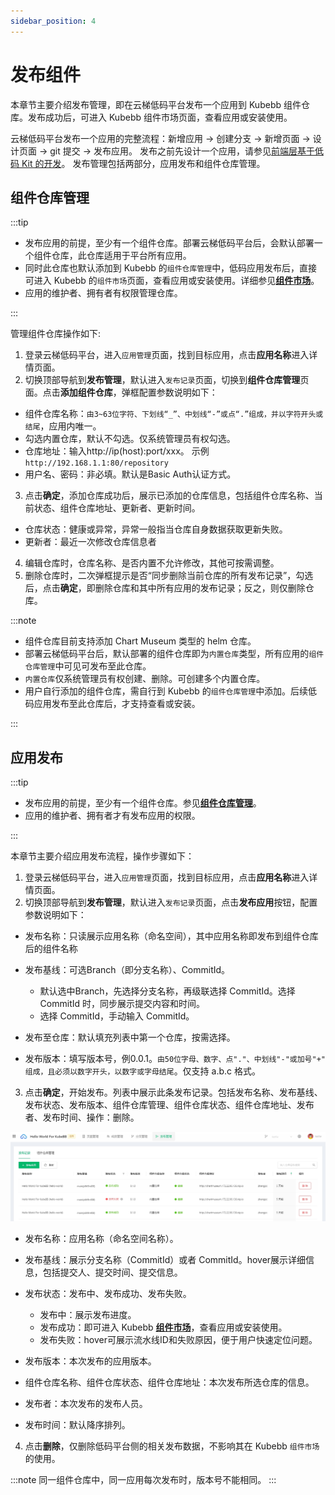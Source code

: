 ```yaml
---
sidebar_position: 4
---
```


# 发布组件

本章节主要介绍发布管理，即在云梯低码平台发布一个应用到 Kubebb 组件仓库。发布成功后，可进入 Kubebb 组件市场页面，查看应用或安装使用。

云梯低码平台发布一个应用的完整流程：新增应用 -> 创建分支 -> 新增页面 -> 设计页面 -> git 提交 -> 发布应用。 发布之前先设计一个应用，请参见[前端层基于低码 Kit 的开发](./fronend-low-code.md)。 发布管理包括两部分，应用发布和组件仓库管理。

## 组件仓库管理

:::tip

- 发布应用的前提，至少有一个组件仓库。部署云梯低码平台后，会默认部署一个组件仓库，此仓库适用于平台所有应用。
- 同时此仓库也默认添加到 Kubebb 的`组件仓库管理`中，低码应用发布后，直接可进入 Kubebb 的`组件市场`页面，查看应用或安装使用。详细参见[**组件市场**](user-guid/component_market.md)。
- 应用的维护者、拥有者有权限管理仓库。

:::

管理组件仓库操作如下:

1. 登录云梯低码平台，进入`应用管理`页面，找到目标应用，点击**应用名称**进入详情页面。
2. 切换顶部导航到**发布管理**，默认进入`发布记录`页面，切换到**组件仓库管理**页面。点击**添加组件仓库**，弹框配置参数说明如下：

- 组件仓库名称：`由3~63位字符、下划线“_”、中划线“-”或点“.”组成，并以字符开头或结尾`，应用内唯一。
- 勾选内置仓库，默认不勾选。仅系统管理员有权勾选。
- 仓库地址：输入http://ip(host):port/xxx。 示例`http://192.168.1.1:80/repository`
- 用户名、密码：非必填。默认是Basic Auth认证方式。

3. 点击**确定**，添加仓库成功后，展示已添加的仓库信息，包括组件仓库名称、当前状态、组件仓库地址、更新者、更新时间。

- 仓库状态：健康或异常，异常一般指当仓库自身数据获取更新失败。
- 更新者：最近一次修改仓库信息者

4. 编辑仓库时，仓库名称、是否内置不允许修改，其他可按需调整。
5. 删除仓库时，二次弹框提示是否“同步删除当前仓库的所有发布记录”，勾选后，点击**确定**，即删除仓库和其中所有应用的发布记录；反之，则仅删除仓库。

:::note

- 组件仓库目前支持添加 Chart Museum 类型的 helm 仓库。
- 部署云梯低码平台后，默认部署的组件仓库即为`内置仓库`类型，所有应用的`组件仓库管理`中可见可发布至此仓库。
- `内置仓库`仅系统管理员有权创建、删除。可创建多个内置仓库。
- 用户自行添加的组件仓库，需自行到 Kubebb 的`组件仓库管理`中添加。后续低码应用发布至此仓库后，才支持查看或安装。

:::

## 应用发布

:::tip

- 发布应用的前提，至少有一个组件仓库。参见[**组件仓库管理**](#组件仓库管理)。
- 应用的维护者、拥有者才有发布应用的权限。

:::

本章节主要介绍应用发布流程，操作步骤如下：

1. 登录云梯低码平台，进入`应用管理`页面，找到目标应用，点击**应用名称**进入详情页面。
2. 切换顶部导航到**发布管理**，默认进入`发布记录`页面，点击**发布应用**按钮，配置参数说明如下：

- 发布名称：只读展示应用名称（命名空间），其中应用名称即发布到组件仓库后的组件名称
- 发布基线：可选Branch（即分支名称）、CommitId。

  - 默认选中Branch，先选择分支名称，再级联选择 CommitId。选择 CommitId 时，同步展示提交内容和时间。
  - 选择 CommitId，手动输入 CommitId。

- 发布至仓库：默认填充列表中第一个仓库，按需选择。
- 发布版本：填写版本号，例0.0.1。`由50位字母、数字、点"."、中划线"-"或加号"+" 组成，且必须以数字开头，以数字或字母结尾`。仅支持 a.b.c 格式。

3. 点击**确定**，开始发布。列表中展示此条发布记录。包括发布名称、发布基线、发布状态、发布版本、组件仓库管理、组件仓库状态、组件仓库地址、发布者、发布时间、操作：删除。

![overview](./images/app-publish.png)

- 发布名称：应用名称（命名空间名称）。
- 发布基线：展示分支名称（CommitId）或者 CommitId。hover展示详细信息，包括提交人、提交时间、提交信息。
- 发布状态：发布中、发布成功、发布失败。 

  - 发布中：展示发布进度。
  - 发布成功：即可进入 Kubebb [**组件市场**](user-guid/component_market.md)，查看应用或安装使用。
  - 发布失败：hover可展示流水线ID和失败原因，便于用户快速定位问题。

- 发布版本：本次发布的应用版本。
- 组件仓库名称、组件仓库状态、组件仓库地址：本次发布所选仓库的信息。
- 发布者：本次发布的发布人员。
- 发布时间：默认降序排列。

4. 点击**删除**，仅删除低码平台侧的相关发布数据，不影响其在 Kubebb `组件市场`的使用。


:::note
同一组件仓库中，同一应用每次发布时，版本号不能相同。
:::